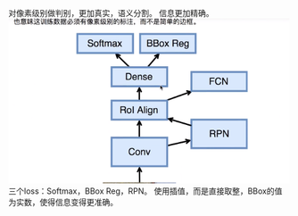 对像素级别做判别，更加真实，语义分割。
信息更加精确。
![](picture/Mask-R-CNN-56983d48.png)
三个loss：Softmax，BBox Reg，RPN。
使用插值，而是直接取整，BBox的值为实数，使得信息变得更准确。
